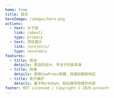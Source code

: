 ```yaml
---
home: true
title: 首页
heroImage: /images/hero.png
actions:
  - text: 关于我
    link: /about/
    type: primary
  - text: 项目展示
    link: /projects/
    type: secondary
features:
  - title: 简洁
    details: 简洁的设计，专注于内容本身
  - title: 快速
    details: 使用VuePress构建，快速加载和响应
  - title: 易于维护
    details: 基于Markdown，轻松编写和维护内容
footer: MIT Licensed | Copyright © 2025-present
---
```


